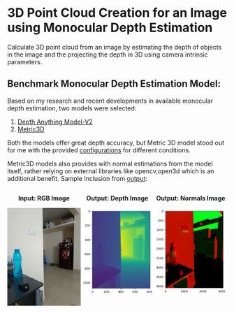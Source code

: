 # 3D Point Cloud Creation for an Image using Monocular Depth Estimation
Calculate 3D point cloud from an image by estimating the depth of objects in the image and the projecting the depth in 3D using camera intrinsic parameters.

## Benchmark  Monocular Depth Estimation Model:  
Based on my research and recent developments in available monocular depth estimation, two models were selected:
   1) [Depth Anything Model-V2](https://github.com/LiheYoung/Depth-Anything)
   2) [Metric3D](https://github.com/YvanYin/Metric3D/tree/main)

Both the models offer great depth accuracy, but Metric 3D model stood out for me with the provided [configurations](https://github.com/devanjanmishra/DepthMaps_3DPointCloud_Creation/tree/main/mono/configs) for different conditions.

Metric3D models also provides with normal estimations from the model itself, rather relying on external libraries like opencv,open3d which is an additional benefit.
Sample Inclusion from [output](https://github.com/devanjanmishra/DepthMaps_3DPointCloud_Creation/tree/main/data/sample_output):

<div style="display: flex; justify-content: space-around;">
  <div style="flex: 1; text-align: center;">
    <p><strong>Input: RGB Image</strong></p>
    <img src="data/sample_input/IMG20240610231100.jpg" alt="Image 1" style="max-width: 100%;"/>
  </div>
  <div style="flex: 1; text-align: center;">
    <p><strong>Output: Depth Image</strong></p>
    <img src="data/sample_output/depth.jpg" alt="Image 2" style="max-width: 100%;"/>
  </div>
  <div style="flex: 1; text-align: center;">
    <p><strong>Output: Normals Image</strong></p>
    <img src="data/sample_output/normal.jpg" alt="Image 3" style="max-width: 100%;"/>
  </div>
</div>


